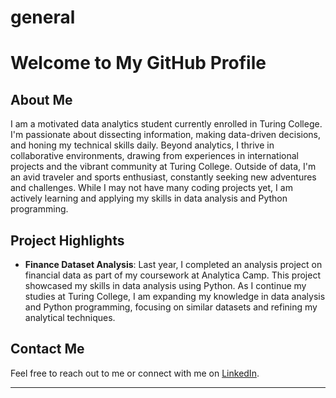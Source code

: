 # general

# Welcome to My GitHub Profile

## About Me
I am a motivated data analytics student currently enrolled in Turing College. I'm passionate about dissecting information, making data-driven decisions, and honing my technical skills daily. Beyond analytics, I thrive in collaborative environments, drawing from experiences in international projects and the vibrant community at Turing College. Outside of data, I'm an avid traveler and sports enthusiast, constantly seeking new adventures and challenges. While I may not have many coding projects yet, I am actively learning and applying my skills  in data analysis and Python programming.

## Project Highlights
- **Finance Dataset Analysis**: Last year, I completed an analysis project on financial data as part of my coursework at Analytica Camp. This project showcased my skills in data analysis using Python. As I continue my studies at Turing College, I am expanding my knowledge in data analysis and Python programming, focusing on similar datasets and refining my analytical techniques.

## Contact Me
Feel free to reach out to me or connect with me on [LinkedIn](www.linkedin.com/in/vidmantė-skarakodaitė-a6ab27300).

---
